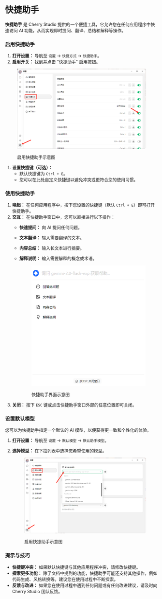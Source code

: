 # 快捷助手

**快捷助手** 是 Cherry Studio 提供的一个便捷工具，它允许您在任何应用程序中快速访问 AI 功能，从而实现即时提问、翻译、总结和解释等操作。

### 启用快捷助手

1. **打开设置：** 导航至 `设置` -> `快捷方式` -> `快捷助手`。
2. **启用开关：** 找到并点击 "快捷助手" 启用按钮。&#x20;

<figure><img src="../../.gitbook/assets/快捷助手-0.png" alt=""><figcaption><p>启用快捷助手示意图</p></figcaption></figure>

1. **设置快捷键（可选）：**
   * 默认快捷键为 `Ctrl + E`。
   * 您可以在此处自定义快捷键以避免冲突或更符合您的使用习惯。

### 使用快捷助手

1. **唤起：** 在任何应用程序中，按下您设置的快捷键（默认 `Ctrl + E`）即可打开快捷助手。
2. **交互：** 在快捷助手窗口中，您可以直接进行以下操作：
   * **快速提问：** 向 AI 提问任何问题。
   * **文本翻译：** 输入需要翻译的文本。
   * **内容总结：** 输入长文本进行摘要。
   *   **解释说明：** 输入需要解释的概念或术语。&#x20;

       <figure><img src="../../.gitbook/assets/快捷助手-1.png" alt=""><figcaption><p>快捷助手界面示意图</p></figcaption></figure>
3. **关闭：** 按下 `ESC` 键或点击快捷助手窗口外部的任意位置即可关闭。

### 设置默认模型

您可以为快捷助手指定一个默认的 AI 模型，以便获得更一致和个性化的体验。

1. **打开设置：** 导航至 `设置` -> `默认模型` -> `默认助手模型`。
2.  **选择模型：** 在下拉列表中选择您希望使用的模型。&#x20;

    <figure><img src="../../.gitbook/assets/快捷助手-2.png" alt=""><figcaption><p>启用快捷助手示意图</p></figcaption></figure>

### 提示与技巧

* **快捷键冲突：** 如果默认快捷键与其他应用程序冲突，请修改快捷键。
* **探索更多功能：** 除了文档中提到的功能，快捷助手可能还支持其他操作，例如代码生成、风格转换等。建议您在使用过程中不断探索。
* **反馈与改进：** 如果您在使用过程中遇到任何问题或有任何改进建议，请及时向 Cherry Studio 团队反馈。
